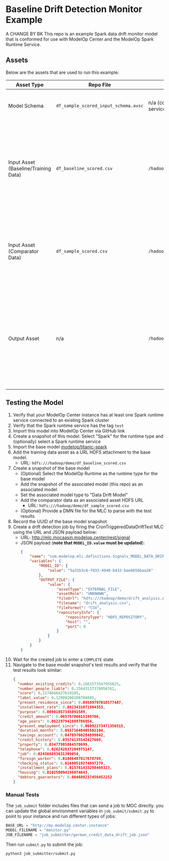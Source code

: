 # Baseline Drift Detection Monitor Example
A CHANGE BY BK
This repo is an example Spark data drift monitor model that is conformed for use with ModelOp Center and the ModelOp Spark Runtime Service.

## Assets

Below are the assets that are used to run this example:

| Asset Type | Repo File | HDFS Path | Description |
| --- | --- | --- | --- |
| Model Schema | `df_sample_scored_input_schema.avsc` | n/a (copied via Spark runtime service) | Input schema for the model. Copied from the base model input schema. |
| Input Asset (Baseline/Training Data) | `df_baseline_scored.csv` | `/hadoop/demo/df_baseline_scored.csv` | An attachment on the base model snapshot. Input file for the model `metrics()` function. The HDFS path can vary based on the `external_inputs` param of the `metrics()` function  |
| Input Asset (Comparator Data) | `df_sample_scored.csv` | `/hadoop/demo/df_sample_scored.csv` | An associated asset. Input file for the model `metrics()` function. The HDFS path can vary based on the `external_inputs` param of the `metrics()` function  |
| Output Asset | n/a | `/hadoop/demo/drift_analysis.csv` | Output from the model `metrics()` function that the MLC consumes to display on the ModelOp Center UI. The HDFS path can vary based on the `OUTPUT_FILE` `fileUrl` that is passed to the MLC when fired by API. |

## Testing the Model

1. Verify that your ModelOp Center instance has at least one Spark runtime service connected to an existing Spark cluster
2. Verify that the Spark runtime service has the tag `test`
3. Import this model into ModelOp Center via GitHub link
4. Create a snapshot of this model. Select "Spark" for the runtime type and (optionally) select a Spark runtime service
5. Import the base model [modelop/titanic-spark](https://github.com/modelop/titanic-spark.git)
6. Add the training data asset as a URL HDFS attachment to the base model.
    - URL: `hdfs:///hadoop/demo/df_baseline_scored.csv`
7. Create a snapshot of the base model
   - (Optional) Select the ModelOp Runtime as the runtime type for the base model
   - Add the snapshot of the associated model (this repo) as an associated model
   - Set the associated model type to "Data Drift Model"
   - Add the comparator data as an associated asset HDFS URL
       - URL: `hdfs:///hadoop/demo/df_sample_scored.csv`
   - (Optional) Provide a DMN file for the MLC to parse with the test results
8. Record the UUID of the base model snapshot
9. Create a drift detection job by firing the CronTriggeredDataDriftTest MLC using the URL and JSON payload below:
    - URL: http://mlc.mocaasin.modelop.center/rest/signal
    - JSON payload (**note that `MODEL_ID.value` must be updated**):
      ```json
      {
          "name": "com.modelop.mlc.definitions.Signals_MODEL_DATA_DRIFT_TEST",
          "variables": {
              "MODEL_ID": {
                  "value": "5a31b3c6-f033-4948-b433-bae6656baa26"
              },
              "OUTPUT_FILE": {
                  "value": {
                      "assetType": "EXTERNAL_FILE",
                      "assetRole": "UNKNOWN",
                      "fileUrl": "hdfs:///hadoop/demo/drift_analysis.csv",
                      "filename": "drift_analysis.csv",
                      "fileFormat": "CSV",
                      "repositoryInfo": {
                          "repositoryType": "HDFS_REPOSITORY",
                          "host": "",
                          "port": 0
                      }
                  }
              }
          }
      }
      ```
10. Wait for the created job to enter a `COMPLETE` state
11. Navigate to the base model snapshot's test results and verify that the test results look similar:
    ```json
    {
      "number_existing_credits": 0.1661573547955825,
      "number_people_liable": 0.15643137378956762,
      "score": 0.1374666427619285,
      "label_value": 0.12909200180788885,
      "present_residence_since": 0.09589797018577487,
      "installment_rate": 0.0923431071984353,
      "purpose": 0.08901857345091589,
      "credit_amount": 0.06579786015199766,
      "age_years": 0.062297942889786954,
      "present_employment_since": 0.06092273471356515,
      "duration_months": 0.05571648405502104,
      "savings_account": 0.04709760284899042,
      "credit_history": 0.03574135542427669,
      "property": 0.03477985804578699,
      "telephone": 0.026242637204975147,
      "job": 0.024366893631309054,
      "foreign_worker": 0.01806487817678789,
      "checking_status": 0.01600519274897279,
      "installment_plans": 0.015781433298469323,
      "housing": 0.010258094196074643,
      "debtors_guarantors": 0.004689237456452252
    }
    ```

### Manual Tests

The `job_submit` folder includes files that can send a job to MOC directly. you can update the global environment variables in `job_submit/submit.py` to point to your instance and run different types of jobs:

```python
BASE_URL = "http://my.modelop.center.instance"
MODEL_FILENAME = "monitor.py"
JOB_FILENAME = "job_submitter/german_credit_data_drift_job.json"
```

Then run `submit.py` to submit the job:

```
python3 job_submitter/submit.py
```
